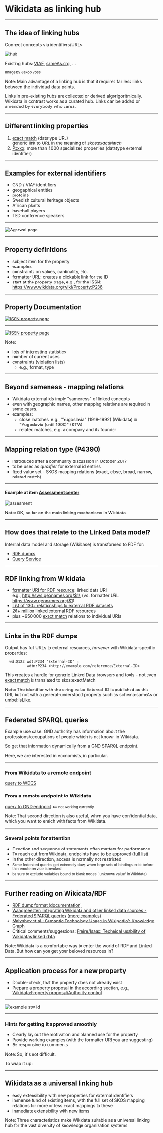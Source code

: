 # Wikidata as linking hub

---

## The idea of linking hubs

Connect concepts via identifiers/URLs

![hub](images/hub.png)

Existing hubs: [VIAF](http://viaf.org), [sameAs.org](http://sameas.org), ...

<small>Image by Jakob Voss</small>

Note:
Main advantage of a linking hub is that it requires far less links between the individual data points.

Links in pre-existing hubs are collected or derived algorigoritmically. Wikidata in contrast works as a curated hub. Links can be added or amended by everybody who cares.

---

## Different linking properties

<!--
1. [equivalent class](https://www.wikidata.org/wiki/Property:P1709 (datatype URL))
3. [exact match](https://www.wikidata.org/wiki/Property:P2888) (datatype URL)
2. [equivalent property](https://www.wikidata.org/wiki/Property:P1628)
-->
1. [exact match](https://www.wikidata.org/wiki/Property:P2888) (datatype URL)<br />
  generic link to URL in the meaning of _skos:exactMatch_
2. [Pxxxx](https://w.wiki/7qc): more than 4000 specialized properties (datatype external identifier)

---

## Examples for external identifiers

- GND / VIAF identifiers
- geogaphical entities
- proteins
- Swedish cultural heritage objects
- African plants
- baseball players
- TED conference speakers

---

![Agarwal page](images/agarwal_sqid.jpg)

---

## Property definitions

- subject item for the property
- examples
- constraints on values, cardinality, etc.
- [formatter URL](https://www.wikidata.org/wiki/Property:P1630): creates a clickable link for the ID
- start at the property page, e.g., for the ISSN: https://www.wikidata.org/wiki/Property:P236

---

## Property Documentation

[![ISSN property page](images/property_page.png)](https://www.wikidata.org/wiki/Property:P236)

---

[![ISSN property page](images/property_talk.png)](https://www.wikidata.org/wiki/Property_talk:P236)

Note:
- lots of interesting statistics
- number of current uses
- constraints (violation lists)
  - e.g., format, type

---

## Beyond sameness - mapping relations

- Wikidata external ids imply "sameness" of linked concepts
- even with geographic names, other mapping relations are required in some cases. 
- examples:
  - close matches, e.g., "Yugoslavia" (1918-1992) (Wikidata) ≅ "Yugoslavia (until 1990)" (STW)
  - related matches, e.g. a company and its founder

---

## Mapping relation type (P4390)

- introduced after a community discussion in October 2017
- to be used as _qualifier_ for external id entries
- fixed value set - SKOS mapping relations (exact, close, broad, narrow, related match)

---

#### Example at item [Assessment center](https://www.wikidata.org/wiki/Q265558)

![assesment](images/mapping_relation_assessment_center.png)

Note: OK, so far on the main linking mechanisms in Wikidata

---

## How does that relate to the Linked Data model?

Internal data model and storage (Wikibase) is transformed to RDF for:
- [RDF dumps](https://www.wikidata.org/wiki/Wikidata:Database_download#RDF_dumps)
- [Query Service](https://query.wikidata.org)

---

## RDF linking from Wikidata

- [formatter URI for RDF resource](https://www.wikidata.org/wiki/Property:P1921): linked data URI<br />
e.g., http://sws.geonames.org/$1/, (vs. formatter URL https://www.geonames.org/$1)
- [List of 130+ relationships to external RDF datasets](https://w.wiki/7ts)
- [26+ million](https://lod-cloud.net/dataset/wikidata) linked external RDF resources
- plus ~950.000 [exact match]() relations to individual URIs

---

## Links in the RDF dumps

Output has full URLs to external resources, _however_ with Wikidata-specific
properties:

```
  wd:Q123 wdt:P234 "External-ID" ;
          wdtn:P234 <http://example.com/reference/External-ID>
```
This creates a hurdle for generic Linked Data browsers and tools - not even 
[exact match](https://www.wikidata.org/wiki/Property:P2888) is translated to
skos:exactMatch

Note: The identifier with the string value External-ID is published as this
URI, but not with a general-understood property such as schema:sameAs or
umbel:isLike.

---

## Federated SPARQL queries

Example use case: GND authority has information about the professions/occupations of people which is not known in Wikidata.

So get that information dynamically from a GND SPARQL endpoint.

Here, we are interested in economists, in particular.

---

### From Wikidata to a remote endpoint

[query to WDQS](https://w.wiki/89A)

### From a remote endpoint to Wikidata

[query to GND endpoint](http://zbw.eu/beta/sparql-lab/?endpoint=http://zbw.eu/beta/sparql/gnd/query&queryRef=https://api.github.com/repos/zbw/sparql-queries/contents/gnd/wd_occupation_economist.rq) <small>&lt;== not working currently</small>

Note: That second direction is also useful, when you have confidential data, which you want to enrich with facts from Wikidata.

---

### Several points for attention

- Direction and sequence of statements often matters for performance
- To reach out from Wikidata, endpoints have to be [approved](https://www.wikidata.org/wiki/Wikidata:SPARQL_federation_input) ([full list](https://www.mediawiki.org/wiki/Wikidata_Query_Service/User_Manual/SPARQL_Federation_endpoints))
- In the other direction, access is normally not restricted
- <small>Some federated queries get extremely slow, when large sets of bindings exist before the remote service is invoked</small>
- <small>be sure to exclude variables bound to blank nodes ('unknown value' in Wikidata)</small>

---

## Further reading on Wikidata/RDF

- [RDF dump format (documentation)](https://www.mediawiki.org/wiki/Wikibase/Indexing/RDF_Dump_Format)
- [Waagmeester: Integrating Wikidata and other linked data sources - Federated SPARQL queries](http://sulab.org/2017/07/integrating-wikidata-and-other-linked-data-sources-federated-sparql-queries/) ([more examples](https://www.wikidata.org/wiki/Wikidata:SPARQL_query_service/Federated_queries))
- [Malyshev et al.: Semantic Technology Usage in Wikipedia’s Knowledge Graph](https://iccl.inf.tu-dresden.de/w/images/5/5a/Malyshev-et-al-Wikidata-SPARQL-ISWC-2018.pdf)
- Critical comments/suggestions: [Freire/Isaac: Technical usability of Wikidatas linked data](https://pdfs.semanticscholar.org/f6d1/6eaf975af03a172c73843ff506592c952a04.pdf)

Note: Wikidata is a comfortable way to enter the world of RDF and Linked Data. But how can you get your beloved resources in?

---

## Application process for a new property

- Double-check, that the property does not already exist
- Prepare a property proposal in the according section, e.g., [Wikidata:Property proposal/Authority control](https://www.wikidata.org/wiki/Wikidata:Property_proposal/Authority_control)

---

[![example stw id](images/property_proposal_stw.png)](https://www.wikidata.org/wiki/Wikidata:Property_proposal/STW_Thesaurus_for_Economics_ID)

---

### Hints for getting it approved smoothly

- Clearly lay out the motivation and planned use for the property
- Provide working examples (with the formatter URI you are suggesting)
- Be responsive to comments

Note: So, it's not difficult.

To wrap it up:

---

## Wikidata as a universal linking hub

- easy extensibility with new properties for external identifiers
- immense fund of existing items, with the full set of SKOS mapping relations for more or less exact mappings to these
- immediate extensibility with new items

Note: Three characteristics make Wikidata suitable as a universal linking hub for the vast diversity of knowledge organization systems
